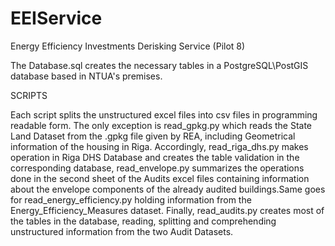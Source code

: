 ﻿# EEIService
Energy Efficiency Investments Derisking Service (Pilot 8)

The Database.sql creates the necessary tables in a PostgreSQL\PostGIS database based in NTUA's premises.

SCRIPTS

Each script splits the unstructured excel files into csv files in programming readable form. The only exception is read_gpkg.py which reads the State Land Dataset from the .gpkg file given by REA, including Geometrical information of the housing in Riga. Accordingly, read_riga_dhs.py makes operation in Riga DHS Database and creates the table validation in the corresponding database, read_envelope.py summarizes the operations done in the second sheet of the Audits excel files containing information about the envelope components of the already audited buildings.Same goes for read_energy_efficiency.py holding information from the Energy_Efficiency_Measures dataset. Finally, read_audits.py creates most of the tables in the database, reading, splitting and comprehending unstructured information from the two Audit Datasets.
